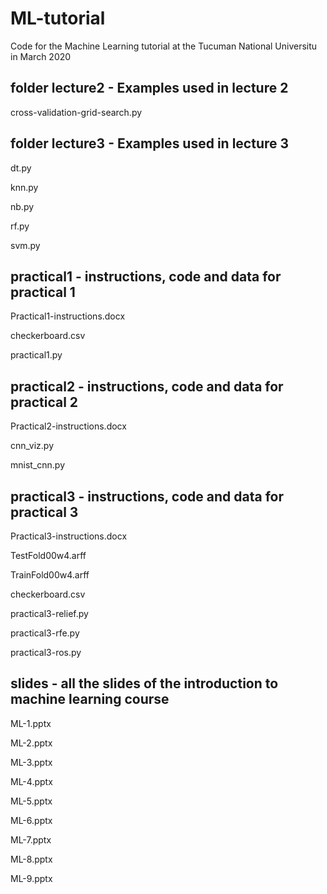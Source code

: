 # ML-tutorial
Code for the Machine Learning tutorial at the Tucuman National Universitu in March 2020

## folder lecture2 - Examples used in lecture 2
cross-validation-grid-search.py

## folder lecture3 - Examples used in lecture 3
dt.py

knn.py

nb.py

rf.py

svm.py

## practical1 - instructions, code and data for practical 1
Practical1-instructions.docx

checkerboard.csv

practical1.py

## practical2 - instructions, code and data for practical 2
Practical2-instructions.docx

cnn_viz.py

mnist_cnn.py

## practical3 - instructions, code and data for practical 3
Practical3-instructions.docx

TestFold00w4.arff

TrainFold00w4.arff

checkerboard.csv

practical3-relief.py

practical3-rfe.py

practical3-ros.py

## slides - all the slides of the introduction to machine learning course

ML-1.pptx

ML-2.pptx

ML-3.pptx

ML-4.pptx

ML-5.pptx

ML-6.pptx

ML-7.pptx

ML-8.pptx

ML-9.pptx
